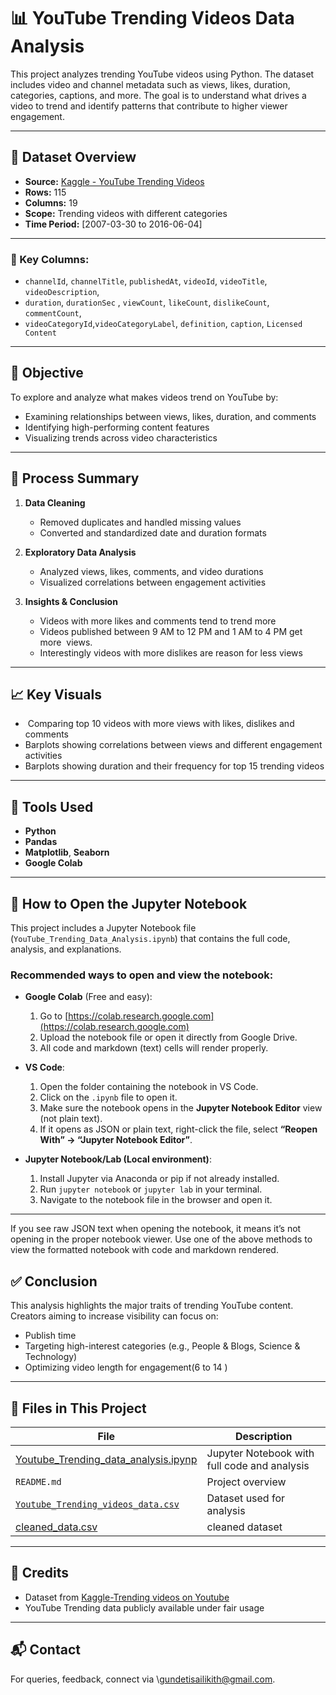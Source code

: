 # 📊 YouTube Trending Videos Data Analysis

This project analyzes trending YouTube videos using Python. The dataset includes video and channel metadata such as views, likes, duration, categories, captions, and more. The goal is to understand what drives a video to trend and identify patterns that contribute to higher viewer engagement.

---

## 📁 Dataset Overview

* **Source:** [Kaggle - YouTube Trending Videos](https://www.kaggle.com/datasets/anushabellam/trending-videos-on-youtube)
* **Rows:** 115
* **Columns:** 19
* **Scope:** Trending videos with different categories
* **Time Period:** \[2007-03-30 to 2016-06-04] 
---

### 🔑 Key Columns:

* `channelId`, `channelTitle`, `publishedAt`, `videoId`, `videoTitle`, `videoDescription`,
* `duration`, `durationSec` , `viewCount`, `likeCount`, `dislikeCount`, `commentCount`,   
* `videoCategoryId`,`videoCategoryLabel`, `definition`, `caption`, `Licensed Content`

---

## 🧪 Objective

To explore and analyze what makes videos trend on YouTube by:

* Examining relationships between views, likes, duration, and comments
* Identifying high-performing content features
* Visualizing trends across video characteristics

---

## 🧹 Process Summary

1. **Data Cleaning**

   * Removed duplicates and handled missing values
   * Converted and standardized date and duration formats

2. **Exploratory Data Analysis**

   * Analyzed views, likes, comments, and video durations
   * Visualized correlations between engagement activities

3. **Insights & Conclusion**

   * Videos with more likes and comments tend to trend more
   * Videos published between 9 AM to 12 PM and 1 AM to 4 PM get more  views.
   * Interestingly videos with more dislikes are reason for less views

---

## 📈 Key Visuals

*  Comparing top 10 videos with more views with likes, dislikes and comments
* Barplots showing correlations between views and different engagement activities
* Barplots showing duration and their frequency for top 15 trending videos

---

## 📌 Tools Used

* **Python**
* **Pandas**
* **Matplotlib**, **Seaborn**
* **Google Colab**

---

## 📖 How to Open the Jupyter Notebook

This project includes a Jupyter Notebook file (`YouTube_Trending_Data_Analysis.ipynb`) that contains the full code, analysis, and explanations.

### Recommended ways to open and view the notebook:

- **Google Colab** (Free and easy):  
  1. Go to [https://colab.research.google.com](https://colab.research.google.com)  
  2. Upload the notebook file or open it directly from Google Drive.  
  3. All code and markdown (text) cells will render properly.

- **VS Code**:  
  1. Open the folder containing the notebook in VS Code.  
  2. Click on the `.ipynb` file to open it.  
  3. Make sure the notebook opens in the **Jupyter Notebook Editor** view (not plain text).  
  4. If it opens as JSON or plain text, right-click the file, select **“Reopen With” → “Jupyter Notebook Editor”**.

- **Jupyter Notebook/Lab (Local environment)**:  
  1. Install Jupyter via Anaconda or pip if not already installed.  
  2. Run `jupyter notebook` or `jupyter lab` in your terminal.  
  3. Navigate to the notebook file in the browser and open it.

---

If you see raw JSON text when opening the notebook, it means it’s not opening in the proper notebook viewer. Use one of the above methods to view the formatted notebook with code and markdown rendered.


## ✅ Conclusion

This analysis highlights the major traits of trending YouTube content. Creators aiming to increase visibility can focus on:

* Publish time 
* Targeting high-interest categories (e.g., People & Blogs, Science & Technology)
* Optimizing video length for engagement(6 to 14 )

---

## 📂 Files in This Project

| File                                    | Description                                  |
| --------------------------------------- | -------------------------------------------- |
| [Youtube\_Trending\_data\_analysis.ipynp](https://github.com/Sailikith-07/YouTube_Trending_Videos_Data_Analysis/blob/main/Yotube_Trending_data_analysis.ipynb) | Jupyter Notebook with full code and analysis |
| `README.md`                             | Project overview                             |
| [`Youtube_Trending_videos_data.csv`]( https://github.com/Sailikith-07/YouTube_Trending_Videos_Data_Analysis/blob/main/Youtube_Trending_videos_data.csv)      | Dataset used for analysis                    |
| [cleaned_data.csv](https://github.com/Sailikith-07/YouTube_Trending_Videos_Data_Analysis/blob/main/cleaned_data.csv)                      | cleaned dataset                              |

---

## 🔗 Credits

* Dataset from [Kaggle-Trending videos on Youtube](https://www.kaggle.com/datasets/anushabellam/trending-videos-on-youtube)
* YouTube Trending data publicly available under fair usage

---

## 📬 Contact

For queries,  feedback, connect via \gundetisailikith@gmail.com.

